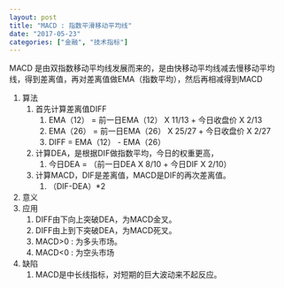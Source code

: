 ```yaml
---
layout: post
title: "MACD : 指数平滑移动平均线"
date: "2017-05-23"
categories: ["金融", "技术指标"]
---
```


MACD 是由双指数移动平均线发展而来的，是由快移动平均线减去慢移动平均线，得到差离值，再对差离值做EMA（指数平均），然后再相减得到MACD

1. 算法
    1. 首先计算差离值DIFF
        1. EMA（12） = 前一日EMA（12） X 11/13 + 今日收盘价 X 2/13
        2. EMA（26） = 前一日EMA（26） X 25/27 + 今日收盘价 X 2/27
        3. DIFF = EMA（12） - EMA（26）
    2. 计算DEA，是根据DIF做指数平均，今日的权重更高，
        1. 今日DEA = （前一日DEA X 8/10 + 今日DIF X 2/10）
    3. 计算MACD，DIF是差离值，MACD是DIF的再次差离值。
        1. （DIF-DEA）\*2
2. 意义
3. 应用
    1. DIFF由下向上突破DEA，为MACD金叉。
    2. DIFF由上到下突破DEA，为MACD死叉。
    3. MACD>0 : 为多头市场。
    4. MACD<0 : 为空头市场
4. 缺陷
    1. MACD是中长线指标，对短期的巨大波动来不起反应。
